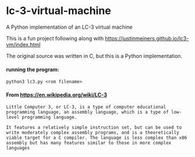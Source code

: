 # lc-3-virtual-machine
A Python implementation of an LC-3 virtual machine

This is a fun project following along with https://justinmeiners.github.io/lc3-vm/index.html

The original source was written in C, but this is a Python implementation.

#### running the program:
```
python3 lc3.py <rom filename>
```

#### From https://en.wikipedia.org/wiki/LC-3
```
Little Computer 3, or LC-3, is a type of computer educational programming language, an assembly language, which is a type of low-level programming language.

It features a relatively simple instruction set, but can be used to write moderately complex assembly programs, and is a theoretically viable target for a C compiler. The language is less complex than x86 assembly but has many features similar to those in more complex languages
```
